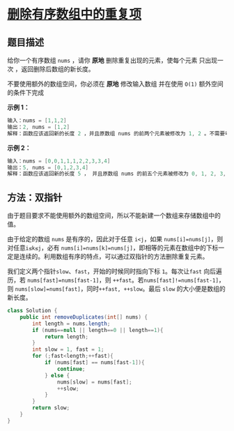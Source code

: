 # [删除有序数组中的重复项](https://leetcode-cn.com/problems/remove-duplicates-from-sorted-array/)

## 题目描述

给你一个有序数组 `nums` ，请你 **原地** 删除重复出现的元素，使每个元素 只出现一次 ，返回删除后数组的新长度。

不要使用额外的数组空间，你必须在 **原地** 修改输入数组 并在使用 `O(1)` 额外空间的条件下完成

**示例 1：**

```java
输入：nums = [1,1,2]
输出：2, nums = [1,2]
解释：函数应该返回新的长度 2 ，并且原数组 nums 的前两个元素被修改为 1, 2 。不需要考虑数组中超出新长度后面的元素。
```

**示例 2：**

```java
输入：nums = [0,0,1,1,1,2,2,3,3,4]
输出：5, nums = [0,1,2,3,4]
解释：函数应该返回新的长度 5 ， 并且原数组 nums 的前五个元素被修改为 0, 1, 2, 3, 4 。不需要考虑数组中超出新长度后面的元素。
```

## 方法：双指针

由于题目要求不能使用额外的数组空间，所以不能新建一个数组来存储数组中的值。

由于给定的数组 `nums` 是有序的，因此对于任意 `i<j`，如果 `nums[i]=nums[j]`，则对任意`i≤k≤j`，必有 `nums[i]=nums[k]=nums[j]`，即相等的元素在数组中的下标一定是连续的。利用数组有序的特点，可以通过双指针的方法删除重复元素。

我们定义两个指针`slow`、`fast`，开始的时候同时指向下标 `1`。每次让`fast` 向后遍历，若 `nums[fast]=nums[fast-1]`，则 `++fast`。若`nums[fast]!=nums[fast-1]`，则 `nums[slow]=nums[fast]`，同时`++fast, ++slow`。最后 `slow` 的大小便是数组的新长度。

```java
class Solution {
    public int removeDuplicates(int[] nums) {
        int length = nums.length;
        if (nums==null || length==0 || length==1){
            return length;
        }
        int slow = 1, fast = 1;
        for (;fast<length;++fast){
            if (nums[fast] == nums[fast-1]){
                continue;
            } else {
                nums[slow] = nums[fast];
                ++slow;
            }
        }
        return slow;
    }
}
```



